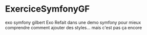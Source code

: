 # ExerciceSymfonyGF
exo symfony gilbert
Exo Refait dans une demo symfony pour mieux comprendre comment ajouter des styles... mais c'est pas ça encore
